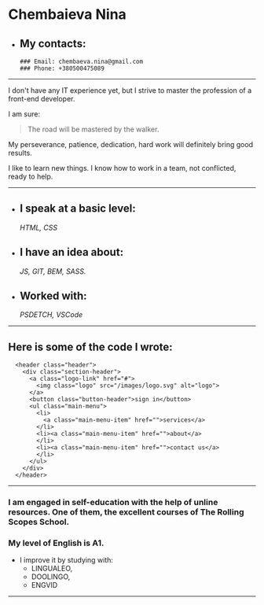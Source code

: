# Chembaieva Nina
* ## My contacts:
      ### Email: chembaeva.nina@gmail.com
      ### Phone: +380500475089
---
I don't have any IT experience yet, but I strive to master the profession of a front-end developer.


I am sure: 
>The road will be mastered by the walker.


My perseverance, patience, dedication, hard work will definitely bring good results.


I like to learn new things. I know how to work in a team, not conflicted, ready to help.


___

* ## I speak at a basic level:
  *HTML, CSS*
* ## I have an idea about:
  *JS, GIT, BEM, SASS.*
* ## Worked with:
  *PSDETCH, VSCode*


___


## Here is some of the code I wrote:
```<body>
  <header class="header">
    <div class="section-header">
      <a class="logo-link" href="#">
        <img class="logo" src="/images/logo.svg" alt="logo">
      </a>
      <button class="button-header">sign in</button>
      <ul class="main-menu">
        <li>
          <a class="main-menu-item" href="">services</a>
        </li>
        <li><a class="main-menu-item" href="">about</a>
        </li>
        <li><a class="main-menu-item" href="">contact us</a>
        </li>
      </ul>
    </div>
  </header>
```

___


### I am engaged in self-education with the help of unline resources. One of them, the excellent courses of The Rolling Scopes School.


### My level of English is A1.
* I improve it by studying with: 
    - LINGUALEO,
    - DOOLINGO,
    - ENGVID


--- 


